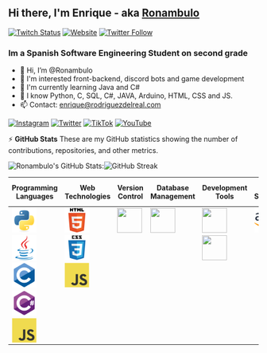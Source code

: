 [Instagram]: https://www.instagram.com/burnedreel/
[Twitter]: https://twitter.com/Ronambulo
[TikTok]: https://www.tiktok.com/@Ronambulo_
[Youtube]: https://www.youtube.com/channel/UC7UvzyArXEhe2yQc0yrR-zQ
[Website]: https://rodriguezdelreal.com/
[Twitch]: https://www.twitch.tv/Ronambulo

## Hi there, I'm Enrique - aka [Ronambulo][Twitch]

[![Twitch Status](https://img.shields.io/twitch/status/ronambulo?color=9146FF&label=Ronambulo_%20twitch&logo=twitch&logoColor=white&style=for-the-badge)][Twitch]
[![Website](https://img.shields.io/website?label=rodriguezdelreal.com&style=for-the-badge&url=https%3A%2F%2Frodriguezdelreal.com/)](https://rodriguezdelreal.com/)
[![Twitter Follow](https://img.shields.io/twitter/follow/ronambulo?color=1DA1F2&logo=twitter&style=for-the-badge)](https://twitter.com/intent/follow?original_referer=https%3A%2F%2Fgithub.com%2Fronambulo&screen_name=ronambulo)


### Im a Spanish Software Engineering Student on second grade

- 👋 Hi, I’m @Ronambulo
- 👀 I'm interested front-backend, discord bots and game development
- 🌱 I'm currently learning Java and C#
- 🌳 I know Python, C, SQL, C#, JAVA, Arduino, HTML, CSS and JS.
- 📫 Contact: [enrique@rodriguezdelreal.com](mailto:enrique@rodriguezdelreal.com)

[![Instagram](https://img.shields.io/badge/-Instagram-%23E4405F?style=for-the-badge&logo=instagram&logoColor=white)](https://www.instagram.com/burnedreel/)
[![Twitter](https://img.shields.io/badge/-Twitter-%231DA1F2?style=for-the-badge&logo=twitter&logoColor=white)](https://twitter.com/Ronambulo)
[![TikTok](https://img.shields.io/badge/-TikTok-%23000000?style=for-the-badge&logo=tiktok&logoColor=white)](https://www.tiktok.com/@Ronambulo_)
[![YouTube](https://img.shields.io/badge/-YouTube-%23FF0000?style=for-the-badge&logo=youtube&logoColor=white)](https://www.youtube.com/channel/UC7UvzyArXEhe2yQc0yrR-zQ)

:zap: **GitHub Stats**
These are my GitHub statistics showing the number of contributions, repositories, and other metrics.

  <img align="left" alt="Ronambulo's GitHub Stats:" src="https://github-readme-stats.vercel.app/api?username=Ronambulo&count_private=true&show_icons=true&hide_border=true&icon_color=FFFFFF&text_color=e4e6e6&bg_color=303238&title_color=019a01&rank_icon=github" />
  
![GitHub Streak](https://streak-stats.demolab.com?user=ronambulo&theme=dark&hide_border=true&background=303238&ring=004932&fire=01DD00&currStreakLabel=019A01)


<!-- Tabla con los enlaces a los iconos -->
| **Programming Languages** | **Web Technologies** | **Version Control** | **Database Management** | **Development Tools** | **Cloud Services** | **Design and Multimedia** | **Operating Systems** |
| -------------------------- | --------------------- | --------------------- | ----------------------- | ---------------------- | ------------------- | -------------------------- | ---------------------- |
| <img src="https://raw.githubusercontent.com/devicons/devicon/master/icons/python/python-original.svg" width="50" height="50" align="center"> | <img src="https://raw.githubusercontent.com/devicons/devicon/master/icons/html5/html5-original-wordmark.svg" width="50" height="50" align="center"> | <img src="https://www.vectorlogo.zone/logos/git-scm/git-scm-icon.svg" width="50" height="50" align="center"> | <img src="https://www.vectorlogo.zone/logos/mariadb/mariadb-icon.svg" width="50" height="50" align="center"> | <img src="https://cdn.worldvectorlogo.com/logos/arduino-1.svg" width="50" height="50" align="center"> | <img src="https://raw.githubusercontent.com/devicons/devicon/master/icons/amazonwebservices/amazonwebservices-original-wordmark.svg" width="50" height="50" align="center"> | <img src="https://download.blender.org/branding/community/blender_community_badge_white.svg" width="50" height="50" align="center"> | <img src="https://raw.githubusercontent.com/devicons/devicon/master/icons/linux/linux-original.svg" width="50" height="50" align="center"> |
| <img src="https://raw.githubusercontent.com/devicons/devicon/master/icons/java/java-original.svg" width="50" height="50" align="center"> | <img src="https://raw.githubusercontent.com/devicons/devicon/master/icons/css3/css3-original-wordmark.svg" width="50" height="50" align="center"> |                       |                       | <img src="https://www.vectorlogo.zone/logos/unity3d/unity3d-icon.svg" width="50" height="50" align="center"> |                     | <img src="https://raw.githubusercontent.com/devicons/devicon/master/icons/photoshop/photoshop-line.svg" width="50" height="50" align="center"> |                      |
| <img src="https://raw.githubusercontent.com/devicons/devicon/master/icons/c/c-original.svg" width="50" height="50" align="center"> | <img src="https://raw.githubusercontent.com/devicons/devicon/master/icons/javascript/javascript-original.svg" width="50" height="50" align="center"> |                       |                       |                       |                     |                            |                      |
| <img src="https://raw.githubusercontent.com/devicons/devicon/master/icons/csharp/csharp-original.svg" width="50" height="50" align="center"> |                       |                       |                       |                       |                     |                            |                      |
| <img src="https://raw.githubusercontent.com/devicons/devicon/master/icons/javascript/javascript-original.svg" width="50" height="50" align="center"> |                       |                       |                       |                       |                     |                            |                      |
